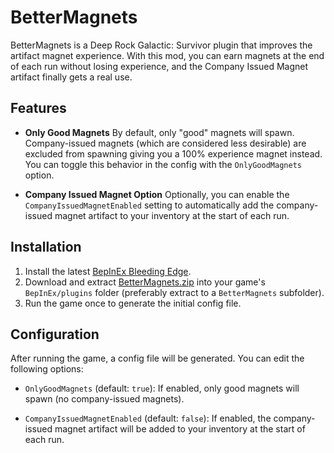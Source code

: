 # BetterMagnets

BetterMagnets is a Deep Rock Galactic: Survivor plugin that improves the artifact magnet experience. With this mod, you can earn magnets at the end of each run without losing experience, and the Company Issued Magnet artifact finally gets a real use.

## Features

- **Only Good Magnets**
  By default, only "good" magnets will spawn. Company-issued magnets (which are considered less desirable) are excluded from spawning giving you a 100% experience magnet instead.
  You can toggle this behavior in the config with the `OnlyGoodMagnets` option.

- **Company Issued Magnet Option**
  Optionally, you can enable the `CompanyIssuedMagnetEnabled` setting to automatically add the company-issued magnet artifact to your inventory at the start of each run.

## Installation

1. Install the latest [BepInEx Bleeding Edge](https://builds.bepinex.dev/projects/bepinex_be).
2. Download and extract [BetterMagnets.zip](https://github.com/caioreix/BetterMagnets/releases) into your game's `BepInEx/plugins` folder (preferably extract to a `BetterMagnets` subfolder).
3. Run the game once to generate the initial config file.

## Configuration

After running the game, a config file will be generated. You can edit the following options:

- `OnlyGoodMagnets` (default: `true`):
  If enabled, only good magnets will spawn (no company-issued magnets).

- `CompanyIssuedMagnetEnabled` (default: `false`):
  If enabled, the company-issued magnet artifact will be added to your inventory at the start of each run.
